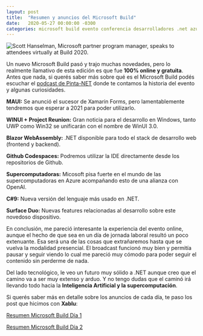 ```yaml
---
layout: post
title:  "Resumen y anuncios del Microsoft Build"
date:   2020-05-27 00:00:00 -0300
categories: microsoft build evento conferencia desarrolladores .net azure mvp maui
---
```


![Scott Hanselman, Microsoft partner program manager, speaks to attendees virtually at Build 2020.](https://3er1viui9wo30pkxh1v2nh4w-wpengine.netdna-ssl.com/wp-content/uploads/prod/sites/575/2020/05/Scott-Hanselman-800x533.jpg)

Un nuevo Microsoft Build pasó y trajo muchas novedades, pero lo realmente llamativo de esta edición es que fue **100% online y gratuita**. Antes que nada, si querés saber más sobre qué es el Microsoft Build podés escuchar el [podcast de Pinta-NET](https://bit.ly/pinta-net-1) donde te contamos la historia del evento y algunas curiosidades.

**MAUI:** Se anunció el sucesor de Xamarin Forms, pero lamentablemente tendremos que esperar a 2021 para poder utilizarlo.

**WINUI + Project Reunion:** Gran noticia para el desarrollo en Windows, tanto UWP como Win32 se unificarán con el nombre de WinUI 3.0.

**Blazor WebAssembly:** .NET disponible para todo el stack de desarrollo web (frontend y backend).

**Github Codespaces:** Podremos utilizar la IDE directamente desde los repositorios de Github.

**Supercomputadoras:** Micosoft pisa fuerte en el mundo de las supercomputadoras en Azure acompañando esto de una alianza con OpenAI.

**C#9:** Nueva versión del lenguaje más usado en .NET. 

**Surface Duo:** Nuevas features relacionadas al desarrollo sobre este novedoso dispositivo.

En conclusión, me pareció interesante la experiencia del evento online, aunque el hecho de que sea en un día de jornada laboral resultó un poco extenuante. Esa será una de las cosas que extrañaremos hasta que se vuelva la modalidad presencial. El broadcast funcionó muy bien y permitía pausar y seguir viendo lo cual me pareció muy cómodo para poder seguir el contenido sin perderme de nada.

Del lado tecnológico, le veo un futuro muy sólido a .NET aunque creo que el camino va a ser muy extenso y arduo. Y no tengo dudas que el caminó irá llevando todo hacia la **Inteligencia Artificial y la supercomputación**.

Si querés saber más en detalle sobre los anuncios de cada día, te paso los post que hicimos con **Xablu**:

[Resumen Microsoft Build Día 1](https://www.xablu.com/2020/05/20/microsoft-buid-2020-day-1/)

[Resumen Microsoft Build Día 2](https://www.xablu.com/2020/05/21/microsoft-buid-2020-day-2/)